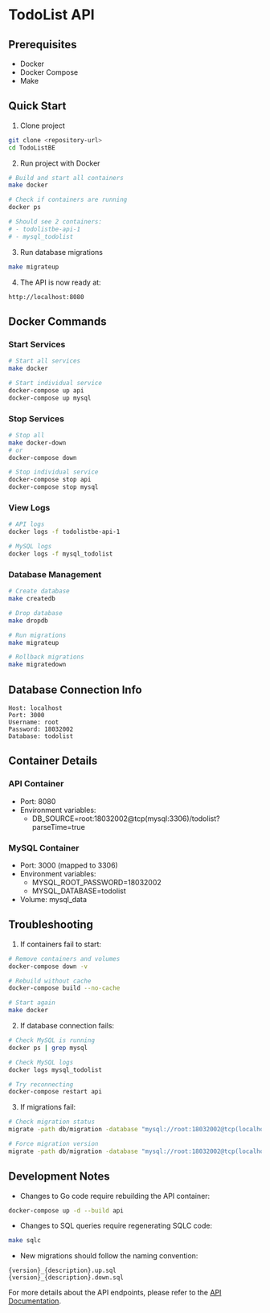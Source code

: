 # TodoList API 

## Prerequisites
- Docker
- Docker Compose
- Make

## Quick Start

1. Clone project
```bash
git clone <repository-url>
cd TodoListBE
```

2. Run project with Docker
```bash
# Build and start all containers
make docker

# Check if containers are running
docker ps

# Should see 2 containers:
# - todolistbe-api-1
# - mysql_todolist
```

3. Run database migrations
```bash
make migrateup
```

4. The API is now ready at:
```
http://localhost:8080
```

## Docker Commands

### Start Services
```bash
# Start all services
make docker

# Start individual service
docker-compose up api
docker-compose up mysql
```

### Stop Services
```bash
# Stop all
make docker-down
# or
docker-compose down

# Stop individual service
docker-compose stop api
docker-compose stop mysql
```

### View Logs
```bash
# API logs
docker logs -f todolistbe-api-1

# MySQL logs
docker logs -f mysql_todolist
```

### Database Management
```bash
# Create database
make createdb

# Drop database
make dropdb

# Run migrations
make migrateup

# Rollback migrations
make migratedown
```

## Database Connection Info
```
Host: localhost
Port: 3000
Username: root
Password: 18032002
Database: todolist
```

## Container Details

### API Container
- Port: 8080
- Environment variables:
    - DB_SOURCE=root:18032002@tcp(mysql:3306)/todolist?parseTime=true

### MySQL Container
- Port: 3000 (mapped to 3306)
- Environment variables:
    - MYSQL_ROOT_PASSWORD=18032002
    - MYSQL_DATABASE=todolist
- Volume: mysql_data

## Troubleshooting

1. If containers fail to start:
```bash
# Remove containers and volumes
docker-compose down -v

# Rebuild without cache
docker-compose build --no-cache

# Start again
make docker
```

2. If database connection fails:
```bash
# Check MySQL is running
docker ps | grep mysql

# Check MySQL logs
docker logs mysql_todolist

# Try reconnecting
docker-compose restart api
```

3. If migrations fail:
```bash
# Check migration status
migrate -path db/migration -database "mysql://root:18032002@tcp(localhost:3000)/todolist?parseTime=true" version

# Force migration version
migrate -path db/migration -database "mysql://root:18032002@tcp(localhost:3000)/todolist?parseTime=true" force VERSION
```

## Development Notes

- Changes to Go code require rebuilding the API container:
```bash
docker-compose up -d --build api
```

- Changes to SQL queries require regenerating SQLC code:
```bash
make sqlc
```

- New migrations should follow the naming convention:
```
{version}_{description}.up.sql
{version}_{description}.down.sql
```

For more details about the API endpoints, please refer to the [API Documentation](API.md).